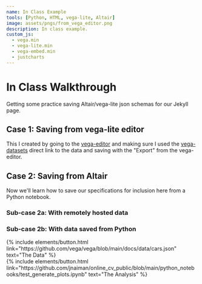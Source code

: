 ```yaml
---
name: In Class Example
tools: [Python, HTML, vega-lite, Altair]
image: assets/pngs/from_vega_editor.png
description: In class example.
custom_js:
  - vega.min
  - vega-lite.min
  - vega-embed.min
  - justcharts
---
```



# In Class Walkthrough

Getting some practice saving Altair/vega-lite json schemas for our Jekyll page.

## Case 1: Saving from vega-lite editor

This I created by going to the [vega-editor](https://vega.github.io/editor) and making sure I used the [vega-datasets](https://github.com/vega/vega-datasets/tree/master/data) direct link to the data and saving with the "Export" from the vega-editor.

<vegachart schema-url="{{ site.baseurl }}/assets/json/from_vega_editor.json" style="width: 100%"></vegachart>


## Case 2: Saving from Altair

Now we'll learn how to save our specifications for inclusion here from a Python notebook.

### Sub-case 2a: With remotely hosted data

<vegachart schema-url="{{ site.baseurl }}/assets/json/saved_plot1_sp25.json" style="width: 100%"></vegachart>


### Sub-case 2b: With data saved from Python

<vegachart schema-url="{{ site.baseurl }}/assets/json/saved_plot2_sp25.json" style="width: 100%"></vegachart>





<!-- these are written in a combo of html and liquid --> 

<div class="left">
{% include elements/button.html link="https://github.com/vega/vega/blob/main/docs/data/cars.json" text="The Data" %}
</div>

<div class="right">
{% include elements/button.html link="https://github.com/jnaiman/online_cv_public/blob/main/python_notebooks/test_generate_plots.ipynb" text="The Analysis" %}
</div>

